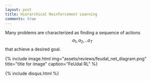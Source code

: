 ```yaml
---
layout: post
title: Hierarchical Reinforcement Learning
comments: true
---
```

Many problems are characterized as finding a sequence of actions $$a_1, a_2, .. a_T$$ that achieve a desired goal.

{% include image.html
            img="assets/reviews/feudal_net_diagram.png"
            title="title for image"
            caption="FeUdal RL" %}

{% include disqus.html %}
